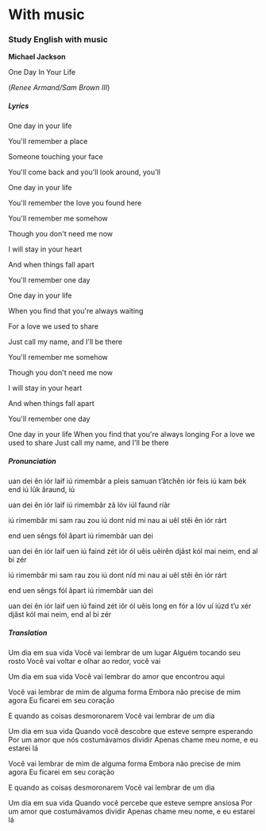 # With music

### Study English with music

**Michael Jackson**

One Day In Your Life 

(*Renee Armand/Sam Brown III*)

##### Lyrics

One day in your life

You'll remember a place

Someone touching your face

You'll come back and you'll look around, you'll



One day in your life

You'll remember the love you found here

You'll remember me somehow

Though you don't need me now

I will stay in your heart

And when things fall apart

You'll remember one day



One day in your life

When you find that you're always waiting

For a love we used to share

Just call my name, and I'll be there

You'll remember me somehow

Though you don't need me now

I will stay in your heart

And when things fall apart

You'll remember one day



One day in your life
When you find that you're always longing
For a love we used to share
Just call my name, and I'll be there

##### Pronunciation

uan dei ên iór laif
iú rimembâr a pleis
samuan t’âtchên iór feis
iú kam bék end iú lûk âraund, iú

uan dei ên iór laif
iú rimembâr zâ lóv iúl faund ríâr

iú rimembâr mi sam rau
zou iú dont níd mi nau
ai uêl stêi ên iór rárt

end uen sêngs fól âpart
iú rimembâr uan dei

uan dei ên iór laif
uen iú faind zét iôr ól uêis uêirên
djâst kól mai neim, end al bi zér

iú rimembâr mi sam rau
zou iú dont níd mi nau
ai uêl stêi ên iór rárt

end uen sêngs fól âpart
iú rimembâr uan dei

uan dei ên iór laif
uen iú faind zét iôr ól uêis long en
fór a lóv uí iúzd t’u xér
djâst kól mai neim, end al bi zér

##### Translation

Um dia em sua vida
Você vai lembrar de um lugar
Alguém tocando seu rosto
Você vai voltar e olhar ao redor, você vai

Um dia em sua vida
Você vai lembrar do amor que encontrou aqui

Você vai lembrar de mim de alguma forma
Embora não precise de mim agora
Eu ficarei em seu coração

E quando as coisas desmoronarem
Você vai lembrar de um dia

Um dia em sua vida
Quando você descobre que esteve sempre esperando
Por um amor que nós costumávamos dividir
Apenas chame meu nome, e eu estarei lá

Você vai lembrar de mim de alguma forma
Embora não precise de mim agora
Eu ficarei em seu coração

E quando as coisas desmoronarem
Você vai lembrar de um dia

Um dia em sua vida
Quando você percebe que esteve sempre ansiosa
Por um amor que costumávamos dividir
Apenas chame meu nome, e eu estarei lá









